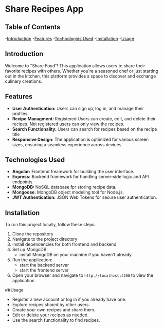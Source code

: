 # Share Recipes App

## Table of Contents

-[Introduction](#introduction)
-[Features](#features)
-[Technologies Used](#technologies-used)
-[Installation](#installation)
-[Usage](#usage)

## Introduction

Welcome to "Share Food"! This application allows users to share their favorite recipes with others. Whether you're a seasoned chef or just starting out in the kitchen, this platform provides a space to discover and exchange culinary creations.

## Features

- **User Authentication:** Users can sign up, log in, and manage their profiles.
- **Recipe Managment:** Registered Users can create, edit, and delete their recipes. Not registered users can only view the recipes.
- **Search Functionality:** Users can search for recipes based on the recipe title
- **Responsive Design:** The application is optimized for various screen sizes, ensuring a seamless experience across devices.

## Technologies Used
- **Angular:** Frontend freamwork for building the user interface.
- **Express:** Backend framework for handling server-side logic and API endpoints.
- **MongoDB:** NoSQL database fpr storing recipe data.
- **Mongoose:** MongoDB object modeling tool for Node.js.
- **JWT Authentication:** JSON Web Tokens for secure user authentication.

## Installation

To run this project locally, follow these steps:

1. Clone the repository
2. Navigate to the project directory
3. Install dependencies for both frontend and backend
4. Set up MongoDB:
     - install MongoDB on your machine if you haven't already.
5. Run the application:
     - start the backend server
     - start the frontend server
6. Open your browser and navigate to `http://localhost:4200` to view the application.

##Usage
- Register a new account or log in if you already have one.
- Explore recipes shared by other users.
- Create your own recipes and share them.
- Edit or delete your recipes as needed.
- Use the search functionality to find recipes.
